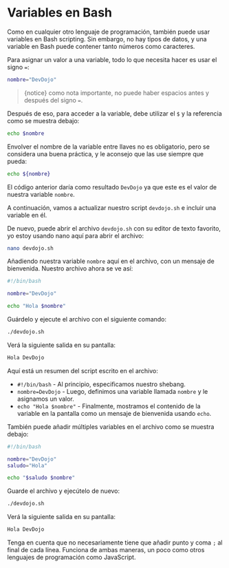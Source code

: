 # Variables en Bash

Como en cualquier otro lenguaje de programación, también puede usar variables en Bash scripting. Sin embargo, no hay tipos de datos, y una variable en Bash puede contener tanto números como caracteres.

Para asignar un valor a una variable, todo lo que necesita hacer es usar el signo `=`:

```bash
nombre="DevDojo"
```

>{notice} como nota importante, no puede haber espacios antes y después del signo `=`.

Después de eso, para acceder a la variable, debe utilizar el `$` y la referencia como se muestra debajo:

```bash
echo $nombre
```

Envolver el nombre de la variable entre llaves no es obligatorio, pero se considera una buena práctica, y le aconsejo que las use siempre que pueda:

```bash
echo ${nombre}
```

El código anterior daría como resultado `DevDojo` ya que este es el valor de nuestra variable `nombre`.

A continuación, vamos a actualizar nuestro script `devdojo.sh` e incluir una variable en él.

De nuevo, puede abrir el archivo `devdojo.sh` con su editor de texto favorito, yo estoy usando nano aquí para abrir el archivo:

```bash
nano devdojo.sh
```

Añadiendo nuestra variable `nombre` aquí en el archivo, con un mensaje de bienvenida. Nuestro archivo ahora se ve así:

```bash
#!/bin/bash

nombre="DevDojo"

echo "Hola $nombre"
```

Guárdelo y ejecute el archivo con el siguiente comando:

```bash
./devdojo.sh
```

Verá la siguiente salida en su pantalla:

```bash
Hola DevDojo
```

Aquí está un resumen del script escrito en el archivo:

* `#!/bin/bash` - Al principio, especificamos nuestro shebang.
* `nombre=DevDojo` - Luego, definimos una variable llamada `nombre` y le asignamos un valor.
* `echo "Hola $nombre"` - Finalmente, mostramos el contenido de la variable en la pantalla como un mensaje de bienvenida usando `echo`.

También puede añadir múltiples variables en el archivo como se muestra debajo:

```bash
#!/bin/bash

nombre="DevDojo"
saludo="Hola"

echo "$saludo $nombre"
```

Guarde el archivo y ejecútelo de nuevo:

```bash
./devdojo.sh
```

Verá la siguiente salida en su pantalla:

```bash
Hola DevDojo
```

Tenga en cuenta que no necesariamente tiene que añadir punto y coma `;` al final de cada línea. Funciona de ambas maneras, un poco como otros lenguajes de programación como JavaScript.
